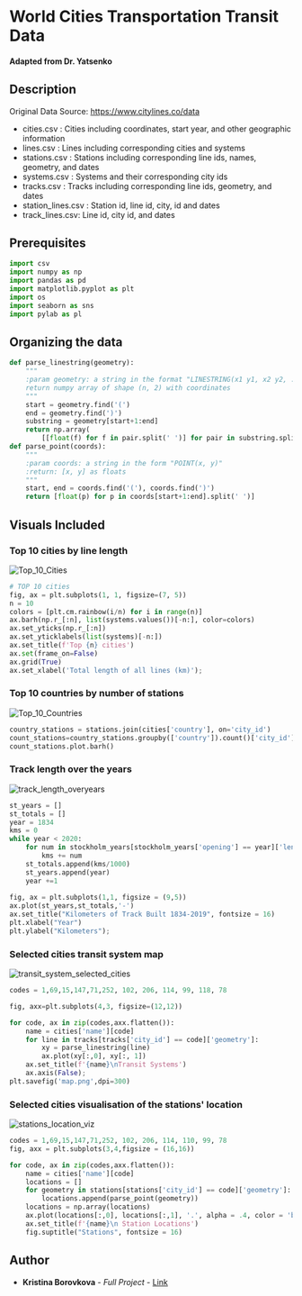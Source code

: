 # World Cities Transportation Transit Data

#### Adapted from Dr. Yatsenko


## Description

Original Data Source: https://www.citylines.co/data

- cities.csv : Cities including coordinates, start year, and other geographic information
- lines.csv : Lines including corresponding cities and systems
- stations.csv : Stations including corresponding line ids, names, geometry, and dates
- systems.csv : Systems and their corresponding city ids
- tracks.csv : Tracks including corresponding line ids, geometry, and dates
- station_lines.csv : Station id, line id, city, id and dates
- track_lines.csv: 	Line id, city id, and dates


## Prerequisites

```python
import csv
import numpy as np
import pandas as pd 
import matplotlib.pyplot as plt
import os 
import seaborn as sns
import pylab as pl
```

## Organizing the data

```python
def parse_linestring(geometry):
    """
    :param geometry: a string in the format "LINESTRING(x1 y1, x2 y2, ..., xn yn)"
    return numpy array of shape (n, 2) with coordinates
    """
    start = geometry.find('(')
    end = geometry.find(')')
    substring = geometry[start+1:end]
    return np.array(
        [[float(f) for f in pair.split(' ')] for pair in substring.split(',')])
def parse_point(coords):
    """
    :param coords: a string in the form "POINT(x, y)"
    :return: [x, y] as floats
    """
    start, end = coords.find('('), coords.find(')')
    return [float(p) for p in coords[start+1:end].split(' ')]
```
## Visuals Included


### Top 10 cities by line length
![Top_10_Cities](https://raw.githubusercontent.com/borovkk/worldcitiestransportationtransitdata/main/top10cities.png)
```python
# TOP 10 cities
fig, ax = plt.subplots(1, 1, figsize=(7, 5))
n = 10
colors = [plt.cm.rainbow(i/n) for i in range(n)]
ax.barh(np.r_[:n], list(systems.values())[-n:], color=colors)
ax.set_yticks(np.r_[:n])
ax.set_yticklabels(list(systems)[-n:])
ax.set_title(f'Top {n} cities')
ax.set(frame_on=False)
ax.grid(True)
ax.set_xlabel('Total length of all lines (km)');
```

### Top 10 countries by number of stations
![Top_10_Countries](https://raw.githubusercontent.com/borovkk/worldcitiestransportationtransitdata/main/top10countries.png)

```python
country_stations = stations.join(cities['country'], on='city_id')
count_stations=country_stations.groupby(['country']).count()['city_id'].sort_values()
count_stations.plot.barh()
```

### Track length over the years

![track_length_overyears](https://raw.githubusercontent.com/borovkk/worldcitiestransportationtransitdata/main/length_track_build_overyears.png)

```python
st_years = []
st_totals = []
year = 1834
kms = 0
while year < 2020:
    for num in stockholm_years[stockholm_years['opening'] == year]['length']:
        kms += num
    st_totals.append(kms/1000)
    st_years.append(year)
    year +=1
    
fig, ax = plt.subplots(1,1, figsize = (9,5))
ax.plot(st_years,st_totals,'-')
ax.set_title("Kilometers of Track Built 1834-2019", fontsize = 16)
plt.xlabel("Year")
plt.ylabel("Kilometers");
```

### Selected cities transit system map 
![transit_system_selected_cities](https://raw.githubusercontent.com/borovkk/worldcitiestransportationtransitdata/main/transit_system_selected_cities.png)

```python
codes = 1,69,15,147,71,252, 102, 206, 114, 99, 118, 78

fig, axx=plt.subplots(4,3, figsize=(12,12))

for code, ax in zip(codes,axx.flatten()):
    name = cities['name'][code]
    for line in tracks[tracks['city_id'] == code]['geometry']:
        xy = parse_linestring(line)
        ax.plot(xy[:,0], xy[:, 1])
    ax.set_title(f'{name}\nTransit Systems')
    ax.axis(False);
plt.savefig('map.png',dpi=300)
```

### Selected cities visualisation of the stations' location
![stations_location_viz](https://raw.githubusercontent.com/borovkk/worldcitiestransportationtransitdata/main/station_locations.png)

```python
codes = 1,69,15,147,71,252, 102, 206, 114, 110, 99, 78
fig, axx = plt.subplots(3,4,figsize = (16,16))

for code, ax in zip(codes,axx.flatten()):
    name = cities['name'][code]
    locations = []
    for geometry in stations[stations['city_id'] == code]['geometry']:
        locations.append(parse_point(geometry))
    locations = np.array(locations)
    ax.plot(locations[:,0], locations[:,1], '.', alpha = .4, color = 'blue')
    ax.set_title(f'{name}\n Station Locations')
    fig.suptitle("Stations", fontsize = 16)
```


## Author

* **Kristina Borovkova** - *Full Project* - [Link](https://github.com/borovkk/worldcitiestransportationtransitdata/blob/main/World_Cities_Transportation_Transit_Data.ipynb)
